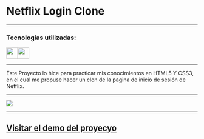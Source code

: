 # Netflix Login Clone

---

### Tecnologias utilizadas:

<img src="https://cdn-icons-png.flaticon.com/512/174/174854.png" width='30px' ><img src="https://cdn-icons-png.flaticon.com/512/732/732190.png" width='30px' >

--- 

Este Proyecto lo hice para practicar mis conocimientos en HTML5 Y CSS3, en el cual me propuse hacer un clon de la pagina de inicio de sesión de Netflix.

--- 

![](https://i.imgur.com/euC4HXV.png)

---

## [Visitar el demo del proyecyo](https://netflix-brycot.netlify.app/) 

